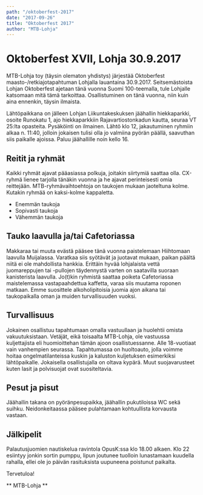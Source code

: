 ```yaml
---
path: "/oktoberfest-2017"
date: "2017-09-26"
title: "Oktoberfest 2017"
author: "MTB-Lohja"
---
```

Oktoberfest XVII, Lohja 30.9.2017
=================================

MTB-Lohja toy (täysin olematon yhdistys) järjestää Oktoberfest maasto-/retkiajotapahtuman Lohjalla lauantaina 30.9.2017. Seitsemästoista Lohjan Oktoberfest ajetaan tänä vuonna Suomi 100-teemalla, tule Lohjalle katsomaan mitä tämä tarkoittaa. Osallistuminen on tänä vuonna, niin kuin aina ennenkin, täysin ilmaista.

Lähtöpaikkana on jälleen Lohjan Liikuntakeskuksen jäähallin hiekkaparkki, osoite Runokatu 1, ajo hiekkaparkkiin Rajavartiostonkadun kautta, seuraa VT 25:lta opasteita. Pysäköinti on ilmainen. Lähtö klo 12, jakautuminen ryhmiin alkaa n. 11:40, jolloin jokaisen tulisi olla jo valmiina pyörän päällä, saavuthan siis paikalle ajoissa. Paluu jäähallille noin kello 16.

Reitit ja ryhmät
-----------------

Kaikki ryhmät ajavat pääasiassa polkuja, joitakin siirtymiä saattaa olla. CX-ryhmä lienee tarjolla tänäkin vuonna ja he ajavat perinteisesti omia reittejään. MTB-ryhmävaihtoehtoja on taukojen mukaan jaoteltuna kolme. Kutakin ryhmää on kaksi-kolme kappaletta.

- Enemmän taukoja
- Sopivasti taukoja
- Vähemmän taukoja


Tauko laavulla ja/tai Cafetoriassa
----------------------------------

Makkaraa tai muuta evästä pääsee tänä vuonna paistelemaan Hiihtomaan laavulla Muijalassa. Varatkaa siis syötävät ja juotavat mukaan, paikan päältä niitä ei ole mahdollista hankkia. Erittäin hyvää lohjalaista vettä juomareppujen tai -pullojen täydennystä varten on saatavilla suoraan kanisterista laavulla. Jo(t)kin ryhmistä saattaa poiketa Cafetoriassa maistelemassa vastapaahdettua kaffetta, varaa siis muutama roponen matkaan. Emme suosittele alkoholipitoisia juomia ajon aikana tai taukopaikalla oman ja muiden turvallisuuden vuoksi.

Turvallisuus
------------

Jokainen osallistuu tapahtumaan omalla vastuullaan ja huolehtii omista vakuutuksistaan. Vetäjät, eikä toisaalta MTB-Lohja, ole vastuussa kuljettajista eli huomioittehan tämän ajoon osallistuessanne. Alle 18-vuotiaat vain vanhempien seurassa. Tapahtumassa on huoltoauto, jolla voimme hoitaa ongelmatilanteissa kuskin ja kaluston kuljetuksen esimerkiksi lähtöpaikalle. Jokaisella osallistujalla on oltava kypärä. Muut suojavarusteet kuten lasit ja polvisuojat ovat suositeltavia.

Pesut ja pisut
--------------

Jäähallin takana on pyöränpesupaikka, jäähallin pukutiloissa WC sekä suihku. Neidonkeitaassa pääsee pulahtamaan kohtuullista korvausta vastaan.

Jälkipelit
----------

Palautusjuomien nautiskelua ravintola OpusK:ssa klo 18.00 alkaen. Klo 22 esiintyy jonkin sortin pumppu, lipun joutunee tuolloin lunastamaan kuudella rahalla, ellei ole jo päivän rasituksista uupuneena poistunut paikalta.

Tervetuloa!

** MTB-Lohja **